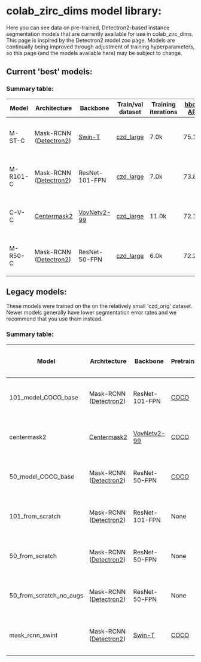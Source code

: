 # colab_zirc_dims model library:

Here you can see data on pre-trained, Detectron2-based instance segmentation models that are currently available for use in colab_zirc_dims. This page is inspired by the Detectron2 model zoo page. Models are continually being improved through adjustment of training hyperparameters, so this page (and the models available here) may be subject to change.

## Current 'best' models:

### Summary table:
<table>
<thead>
	<tr>
		<th>Model</th>
		<th>Architecture</th>
		<th>Backbone</th>
		<th>Train/val dataset</th>
		<th>Training iterations</th>
		<th><a href="https://cocodataset.org/#detection-eval" target="_blank" rel="noopener noreferrer">bbox AP</a></th>
		<th><a href="https://cocodataset.org/#detection-eval" target="_blank" rel="noopener noreferrer">mask AP</a></th>
		<th>Links:</th>
	</tr>
</thead>
<tbody>
	<tr>
		<td>M-ST-C</td>
		<td>Mask-RCNN (<a href="https://github.com/facebookresearch/detectron2" target="_blank" rel="noopener noreferrer">Detectron2</a>)</td>
		<td><a href="https://github.com/xiaohu2015/SwinT_detectron2" target="_blank" rel="noopener noreferrer">Swin-T</a></td>
		<td><a href="https://github.com/MCSitar/colab_zirc_dims/tree/main/training%20datasets#czd_large-dataset" target="_blank" rel="noopener noreferrer">czd_large</a></td>
		<td>7.0k</td>
		<td>75.14</td>
		<td>75.61</td>
		<td><a href="https://raw.githubusercontent.com/MCSitar/colab_zirc_dims/main/configs/czd_large_dataset/Swin-T/SwinT_czd_large_v1.yaml" target="_blank" rel="noopener noreferrer">config</a> | <a href="https://colabzircdimsmodels.s3.us-west-1.amazonaws.com/czd_large_M-ST-C_7.0k.pth" target="_blank" rel="noopener noreferrer">model</a> | <a href="https://raw.githubusercontent.com/MCSitar/colab_zirc_dims/main/model_metrics/czd_large/czd_large_M-ST-C/training_metrics.json" target="_blank" rel="noopener noreferrer">training metrics</a></td>
	</tr>
	<tr>
		<td>M-R101-C</td>
		<td>Mask-RCNN (<a href="https://github.com/facebookresearch/detectron2" target="_blank" rel="noopener noreferrer">Detectron2</a>)</td>
		<td>ResNet-101-FPN</td>
		<td><a href="https://github.com/MCSitar/colab_zirc_dims/tree/main/training%20datasets#czd_large-dataset" target="_blank" rel="noopener noreferrer">czd_large</a></td>
		<td>7.0k</td>
		<td>73.87</td>
		<td>75.92</td>
		<td><a href="https://raw.githubusercontent.com/MCSitar/colab_zirc_dims/main/configs/czd_large_dataset/Mask-RCNN/R_101_COCO_czd_large_v1.yaml" target="_blank" rel="noopener noreferrer">config</a> | <a href="https://colabzircdimsmodels.s3.us-west-1.amazonaws.com/czd_large_M-R101-C_7.0k.pth" target="_blank" rel="noopener noreferrer">model</a> | <a href="https://raw.githubusercontent.com/MCSitar/colab_zirc_dims/main/model_metrics/czd_large/czd_large_M-R101-C/training_metrics.json" target="_blank" rel="noopener noreferrer">training metrics</a></td>
	</tr>
	<tr>
		<td>C-V-C</td>
		<td><a href="https://github.com/youngwanLEE/centermask2" target="_blank" rel="noopener noreferrer">Centermask2</a></td>
		<td><a href="https://github.com/youngwanLEE/centermask2" target="_blank" rel="noopener noreferrer">VovNetv2-99</a></td>
		<td><a href="https://github.com/MCSitar/colab_zirc_dims/tree/main/training%20datasets#czd_large-dataset" target="_blank" rel="noopener noreferrer">czd_large</a></td>
		<td>11.0k</td>
		<td>72.1</td>
		<td>72.15</td>
		<td><a href="https://raw.githubusercontent.com/MCSitar/colab_zirc_dims/main/configs/czd_large_dataset/Centermask/Cmask2_czd_large_v1.yaml" target="_blank" rel="noopener noreferrer">config</a> | <a href="https://colabzircdimsmodels.s3.us-west-1.amazonaws.com/czd_large_C-V-C_11.0k.pth" target="_blank" rel="noopener noreferrer">model</a> | <a href="https://raw.githubusercontent.com/MCSitar/colab_zirc_dims/main/model_metrics/czd_large/czd_large_C-V-C/training_metrics.json" target="_blank" rel="noopener noreferrer">training metrics</a></td>
	</tr>
	<tr>
		<td>M-R50-C</td>
		<td>Mask-RCNN (<a href="https://github.com/facebookresearch/detectron2" target="_blank" rel="noopener noreferrer">Detectron2</a>)</td>
		<td>ResNet-50-FPN</td>
		<td><a href="https://github.com/MCSitar/colab_zirc_dims/tree/main/training%20datasets#czd_large-dataset" target="_blank" rel="noopener noreferrer">czd_large</a></td>
		<td>6.0k</td>
		<td>72.21</td>
		<td>74.31</td>
		<td><a href="https://raw.githubusercontent.com/MCSitar/colab_zirc_dims/main/configs/czd_large_dataset/Mask-RCNN/R_50_COCO_czd_large_v1.yaml" target="_blank" rel="noopener noreferrer">config</a> | <a href="https://colabzircdimsmodels.s3.us-west-1.amazonaws.com/czd_large_M-R50-C_6.0k.pth" target="_blank" rel="noopener noreferrer">model</a> | <a href="https://raw.githubusercontent.com/MCSitar/colab_zirc_dims/main/model_metrics/czd_large/czd_large_M-R50-C/training_metrics.json" target="_blank" rel="noopener noreferrer">training metrics</a></td>
	</tr>
</tbody>
</table>

## Legacy models:

These models were trained on the on the relatively small 'czd_orig' dataset. Newer models generally have lower segmentation error rates and we recommend that you use them instead.

### Summary table:
<table>
<thead>
	<tr>
		<th>Model</th>
		<th>Architecture</th>
		<th>Backbone</th>
		<th>Pretraining</th>
		<th>Train/val dataset</th>
		<th>Training images randomly augmented?</th>
		<th>Training iterations</th>
		<th><a href="https://cocodataset.org/#detection-eval" target="_blank" rel="noopener noreferrer">bbox AP</a></th>
		<th><a href="https://cocodataset.org/#detection-eval" target="_blank" rel="noopener noreferrer">mask AP</a></th>
		<th>Links:</th>
	</tr>
</thead>
<tbody>
	<tr>
		<td>101_model_COCO_base</td>
		<td>Mask-RCNN (<a href="https://github.com/facebookresearch/detectron2" target="_blank" rel="noopener noreferrer">Detectron2</a>)</td>
		<td>ResNet-101-FPN</td>
		<td><a href="https://cocodataset.org/#home" target="_blank" rel="noopener noreferrer">COCO</a></td>
		<td><a href="https://github.com/MCSitar/colab_zirc_dims/tree/main/training%20datasets#legacy-dataset-czd_orig" target="_blank" rel="noopener noreferrer">czd_orig</a></td>
		<td>Yes</td>
		<td>6.0k</td>
		<td>72.57</td>
		<td>67.63</td>
		<td><a href="https://raw.githubusercontent.com/MCSitar/colab_zirc_dims/main/configs/orig_dataset/Mask-RCNN/101_model_COCO_base_orig.yaml" target="_blank" rel="noopener noreferrer">config</a> | <a href="https://colabzircdimsmodels.s3.us-west-1.amazonaws.com/101_model_COCO_base_2_6.0k.pth" target="_blank" rel="noopener noreferrer">model</a> | <a href="https://raw.githubusercontent.com/MCSitar/colab_zirc_dims/main/model_metrics/czd_orig/101_model_COCO_base/training_metrics.json" target="_blank" rel="noopener noreferrer">training metrics</a></td>
	</tr>
	<tr>
		<td>centermask2</td>
		<td><a href="https://github.com/youngwanLEE/centermask2" target="_blank" rel="noopener noreferrer">Centermask2</a></td>
		<td><a href="https://github.com/youngwanLEE/centermask2" target="_blank" rel="noopener noreferrer">VovNetv2-99</a></td>
		<td><a href="https://cocodataset.org/#home" target="_blank" rel="noopener noreferrer">COCO</a></td>
		<td><a href="https://github.com/MCSitar/colab_zirc_dims/tree/main/training%20datasets#legacy-dataset-czd_orig" target="_blank" rel="noopener noreferrer">czd_orig</a></td>
		<td>Yes</td>
		<td>4.0k</td>
		<td>74.37</td>
		<td>67.57</td>
		<td><a href="https://raw.githubusercontent.com/MCSitar/colab_zirc_dims/main/configs/orig_dataset/Centermask/Centermask2_orig.yaml" target="_blank" rel="noopener noreferrer">config</a> | <a href="https://colabzircdimsmodels.s3.us-west-1.amazonaws.com/centermask2_4.0k.pth" target="_blank" rel="noopener noreferrer">model</a> | <a href="https://raw.githubusercontent.com/MCSitar/colab_zirc_dims/main/model_metrics/czd_orig/centermask2/training_metrics.json" target="_blank" rel="noopener noreferrer">training metrics</a></td>
	</tr>
	<tr>
		<td>50_model_COCO_base</td>
		<td>Mask-RCNN (<a href="https://github.com/facebookresearch/detectron2" target="_blank" rel="noopener noreferrer">Detectron2</a>)</td>
		<td>ResNet-50-FPN</td>
		<td><a href="https://cocodataset.org/#home" target="_blank" rel="noopener noreferrer">COCO</a></td>
		<td><a href="https://github.com/MCSitar/colab_zirc_dims/tree/main/training%20datasets#legacy-dataset-czd_orig" target="_blank" rel="noopener noreferrer">czd_orig</a></td>
		<td>Yes</td>
		<td>6.0k</td>
		<td>71.2</td>
		<td>66.21</td>
		<td><a href="https://raw.githubusercontent.com/MCSitar/colab_zirc_dims/main/configs/orig_dataset/Mask-RCNN/50_model_COCO_base_orig.yaml" target="_blank" rel="noopener noreferrer">config</a> | <a href="https://colabzircdimsmodels.s3.us-west-1.amazonaws.com/50_model_COCO_base_2_6.0k.pth" target="_blank" rel="noopener noreferrer">model</a> | <a href="https://raw.githubusercontent.com/MCSitar/colab_zirc_dims/main/model_metrics/czd_orig/50_model_COCO_base/training_metrics.json" target="_blank" rel="noopener noreferrer">training metrics</a></td>
	</tr>
	<tr>
		<td>101_from_scratch</td>
		<td>Mask-RCNN (<a href="https://github.com/facebookresearch/detectron2" target="_blank" rel="noopener noreferrer">Detectron2</a>)</td>
		<td>ResNet-101-FPN</td>
		<td>None</td>
		<td><a href="https://github.com/MCSitar/colab_zirc_dims/tree/main/training%20datasets#legacy-dataset-czd_orig" target="_blank" rel="noopener noreferrer">czd_orig</a></td>
		<td>Yes</td>
		<td>8.0k</td>
		<td>65.84</td>
		<td>63.35</td>
		<td><a href="https://raw.githubusercontent.com/MCSitar/colab_zirc_dims/main/configs/orig_dataset/Mask-RCNN/101_from_scratch.yaml" target="_blank" rel="noopener noreferrer">config</a> | <a href="https://colabzircdimsmodels.s3.us-west-1.amazonaws.com/101_from_scratch_8.0k.pth" target="_blank" rel="noopener noreferrer">model</a> | <a href="https://raw.githubusercontent.com/MCSitar/colab_zirc_dims/main/model_metrics/czd_orig/101_from_scratch/training_metrics.json" target="_blank" rel="noopener noreferrer">training metrics</a></td>
	</tr>
	<tr>
		<td>50_from_scratch</td>
		<td>Mask-RCNN (<a href="https://github.com/facebookresearch/detectron2" target="_blank" rel="noopener noreferrer">Detectron2</a>)</td>
		<td>ResNet-50-FPN</td>
		<td>None</td>
		<td><a href="https://github.com/MCSitar/colab_zirc_dims/tree/main/training%20datasets#legacy-dataset-czd_orig" target="_blank" rel="noopener noreferrer">czd_orig</a></td>
		<td>Yes</td>
		<td>4.0k</td>
		<td>63.4</td>
		<td>61.45</td>
		<td><a href="https://raw.githubusercontent.com/MCSitar/colab_zirc_dims/main/configs/orig_dataset/Mask-RCNN/50_from_scratch.yaml" target="_blank" rel="noopener noreferrer">config</a> | <a href="https://colabzircdimsmodels.s3.us-west-1.amazonaws.com/50_from_scratch_4.0k.pth" target="_blank" rel="noopener noreferrer">model</a> | <a href="https://raw.githubusercontent.com/MCSitar/colab_zirc_dims/main/model_metrics/czd_orig/50_from_scratch/training_metrics.json" target="_blank" rel="noopener noreferrer">training metrics</a></td>
	</tr>
	<tr>
		<td>50_from_scratch_no_augs</td>
		<td>Mask-RCNN (<a href="https://github.com/facebookresearch/detectron2" target="_blank" rel="noopener noreferrer">Detectron2</a>)</td>
		<td>ResNet-50-FPN</td>
		<td>None</td>
		<td><a href="https://github.com/MCSitar/colab_zirc_dims/tree/main/training%20datasets#legacy-dataset-czd_orig" target="_blank" rel="noopener noreferrer">czd_orig</a></td>
		<td>No</td>
		<td>4.0k</td>
		<td>35.99</td>
		<td>35.82</td>
		<td><a href="https://raw.githubusercontent.com/MCSitar/colab_zirc_dims/main/configs/orig_dataset/Mask-RCNN/50_from_scratch_no_augs.yaml" target="_blank" rel="noopener noreferrer">config</a> | <a href="https://colabzircdimsmodels.s3.us-west-1.amazonaws.com/50_from_scratch_no_augs_4.0k.pth" target="_blank" rel="noopener noreferrer">model</a> | <a href="https://raw.githubusercontent.com/MCSitar/colab_zirc_dims/main/model_metrics/czd_orig/50_from_scratch_no_augs/training_metrics.json" target="_blank" rel="noopener noreferrer">training metrics</a></td>
	</tr>
	<tr>
		<td>mask_rcnn_swint</td>
		<td>Mask-RCNN (<a href="https://github.com/facebookresearch/detectron2" target="_blank" rel="noopener noreferrer">Detectron2</a>)</td>
		<td><a href="https://github.com/xiaohu2015/SwinT_detectron2" target="_blank" rel="noopener noreferrer">Swin-T</a></td>
		<td><a href="https://cocodataset.org/#home" target="_blank" rel="noopener noreferrer">COCO</a></td>
		<td><a href="https://github.com/MCSitar/colab_zirc_dims/tree/main/training%20datasets#legacy-dataset-czd_orig" target="_blank" rel="noopener noreferrer">czd_orig</a></td>
		<td>Yes</td>
		<td>7.0k</td>
		<td>72.42</td>
		<td>67.69</td>
		<td><a href="https://raw.githubusercontent.com/MCSitar/colab_zirc_dims/main/configs/orig_dataset/Swin-T/Swin-T_orig.yaml" target="_blank" rel="noopener noreferrer">config</a> | <a href="https://colabzircdimsmodels.s3.us-west-1.amazonaws.com/mask_rcnn_swint_7.0k.pth" target="_blank" rel="noopener noreferrer">model</a> | <a href="https://raw.githubusercontent.com/MCSitar/colab_zirc_dims/main/model_metrics/czd_orig/mask_rcnn_swint/training_metrics.json" target="_blank" rel="noopener noreferrer">training metrics</a></td>
	</tr>
</tbody>
</table>
